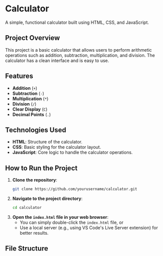 # Calculator

A simple, functional calculator built using HTML, CSS, and JavaScript.

## Project Overview

This project is a basic calculator that allows users to perform arithmetic operations such as addition, subtraction, multiplication, and division. The calculator has a clean interface and is easy to use.

## Features

- **Addition** (`+`)
- **Subtraction** (`-`)
- **Multiplication** (`*`)
- **Division** (`/`)
- **Clear Display** (`C`)
- **Decimal Points** (`.`)

## Technologies Used

- **HTML**: Structure of the calculator.
- **CSS**: Basic styling for the calculator layout.
- **JavaScript**: Core logic to handle the calculator operations.

## How to Run the Project

1. **Clone the repository**:
    ```bash
    git clone https://github.com/yourusername/calculator.git
    ```
2. **Navigate to the project directory**:
    ```bash
    cd calculator
    ```
3. **Open the `index.html` file in your web browser**:
    - You can simply double-click the `index.html` file, or
    - Use a local server (e.g., using VS Code's Live Server extension) for better results.

## File Structure


